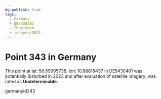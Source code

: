 ```yaml
---
dg-publish: true
tags:
  - Germany
  - DE5430401
  - Thüringen
  - lossyear2023
---
```


# Point 343 in Germany

This point at lat: 50.59095738, lon: 10.88818437 in DE5430401 was potentially disturbed in 2023 and after evaluation of satellite imagery, was rated as **Undeterminable**.



germanyid343